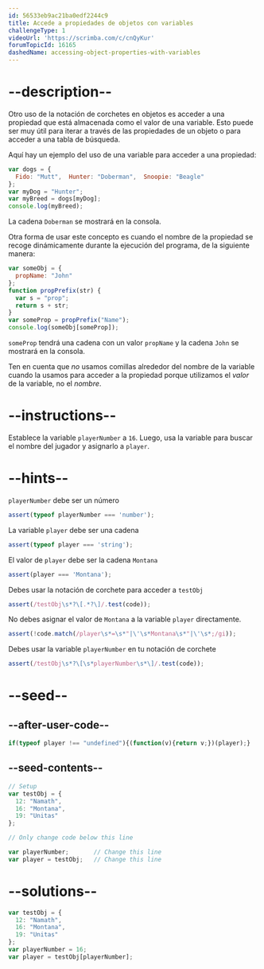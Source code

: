 ```yaml
---
id: 56533eb9ac21ba0edf2244c9
title: Accede a propiedades de objetos con variables
challengeType: 1
videoUrl: 'https://scrimba.com/c/cnQyKur'
forumTopicId: 16165
dashedName: accessing-object-properties-with-variables
---
```


# --description--

Otro uso de la notación de corchetes en objetos es acceder a una propiedad que está almacenada como el valor de una variable. Esto puede ser muy útil para iterar a través de las propiedades de un objeto o para acceder a una tabla de búsqueda.

Aquí hay un ejemplo del uso de una variable para acceder a una propiedad:

```js
var dogs = {
  Fido: "Mutt",  Hunter: "Doberman",  Snoopie: "Beagle"
};
var myDog = "Hunter";
var myBreed = dogs[myDog];
console.log(myBreed);
```

La cadena `Doberman` se mostrará en la consola.

Otra forma de usar este concepto es cuando el nombre de la propiedad se recoge dinámicamente durante la ejecución del programa, de la siguiente manera:

```js
var someObj = {
  propName: "John"
};
function propPrefix(str) {
  var s = "prop";
  return s + str;
}
var someProp = propPrefix("Name");
console.log(someObj[someProp]);
```

`someProp` tendrá una cadena con un valor `propName` y la cadena `John` se mostrará en la consola.

Ten en cuenta que *no* usamos comillas alrededor del nombre de la variable cuando la usamos para acceder a la propiedad porque utilizamos el *valor* de la variable, no el *nombre*.

# --instructions--

Establece la variable `playerNumber` a `16`. Luego, usa la variable para buscar el nombre del jugador y asignarlo a `player`.

# --hints--

`playerNumber` debe ser un número

```js
assert(typeof playerNumber === 'number');
```

La variable `player` debe ser una cadena

```js
assert(typeof player === 'string');
```

El valor de `player` debe ser la cadena `Montana`

```js
assert(player === 'Montana');
```

Debes usar la notación de corchete para acceder a `testObj`

```js
assert(/testObj\s*?\[.*?\]/.test(code));
```

No debes asignar el valor de `Montana` a la variable `player` directamente.

```js
assert(!code.match(/player\s*=\s*"|\'\s*Montana\s*"|\'\s*;/gi));
```

Debes usar la variable `playerNumber` en tu notación de corchete

```js
assert(/testObj\s*?\[\s*playerNumber\s*\]/.test(code));
```

# --seed--

## --after-user-code--

```js
if(typeof player !== "undefined"){(function(v){return v;})(player);}
```

## --seed-contents--

```js
// Setup
var testObj = {
  12: "Namath",
  16: "Montana",
  19: "Unitas"
};

// Only change code below this line

var playerNumber;       // Change this line
var player = testObj;   // Change this line
```

# --solutions--

```js
var testObj = {
  12: "Namath",
  16: "Montana",
  19: "Unitas"
};
var playerNumber = 16;
var player = testObj[playerNumber];
```
